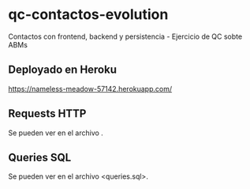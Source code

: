 # qc-contactos-evolution
Contactos con frontend, backend y persistencia - Ejercicio de QC sobte ABMs

## Deployado en Heroku

<https://nameless-meadow-57142.herokuapp.com/>

## Requests HTTP

Se pueden ver en el archivo <requests>.

## Queries SQL

Se pueden ver en el archivo <queries.sql>.


